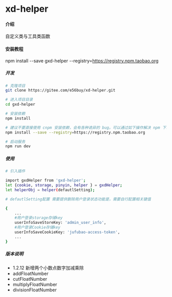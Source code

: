 # xd-helper

#### 介绍
自定义类与工具类函数

#### 安装教程
npm install --save gxd-helper --registry=https://registry.npm.taobao.org

##### 开发

```bash
# 克隆项目
git clone https://gitee.com/e56buy/xd-helper.git

# 进入项目目录
cd gxd-helper

# 安装依赖
npm install

# 建议不要直接使用 cnpm 安装依赖，会有各种诡异的 bug。可以通过如下操作解决 npm 下载速度慢的问题
npm install --save --registry=https://registry.npm.taobao.org

# 启动服务
npm run dev
```

##### 使用

```bash
# 引入插件

import gxdHelper from 'gxd-helper';
let {cookie, storage, pinyin, helper } = gxdHelper;
let helperObj = helper(defautlSetting);

# defautlSetting配置 需要提供删除用户登录状态功能是，需要自行配置相关键值

{
    ...
    #用户登录storage存储key
    userInfoSaveStoreKey: 'admin_user_info', 
    #用户登录Cookie存储key
    userInfoSaveCookieKey: 'jufubao-access-token',
    ...
}

```


##### 版本说明

- 1.2.12 新增两个小数点数字加减乘除
 - addFloatNumber
 - cutFloatNumber
 - multiplyFloatNumber
 - divisionFloatNumber
